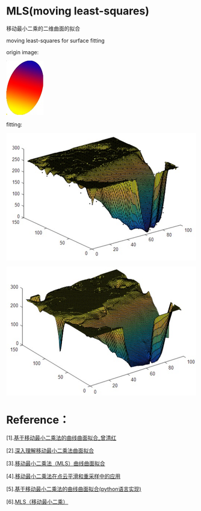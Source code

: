 # MLS(moving least-squares)

移动最小二乘的二维曲面的拟合

moving least-squares for surface fitting

origin image:

![22result](22result.jpg)

fitting:

![111]( 111.jpg )

![2222](2222.jpg)


# Reference：

[1].[基于移动最小二乘法的曲线曲面拟合_曾清红](https://wenku.baidu.com/view/fe7a74976f1aff00bed51eb1.html)

[2].[深入理解移动最小二乘法曲面拟合](https://blog.csdn.net/liumangmao1314/article/details/89421806)

[3].[移动最小二乘法（MLS）曲线曲面拟合](https://blog.csdn.net/liumangmao1314/article/details/54179526)

[4].[移动最小二乘法在点云平滑和重采样中的应用](https://www.cnblogs.com/zhouzekai/p/10468502.html)

[5].[基于移动最小二乘法的曲线曲面拟合(python语言实现)](https://blog.csdn.net/baidu_38127162/article/details/82380914)

[6].[MLS（移动最小二乘）](https://blog.csdn.net/weixin_41484240/article/details/81204113)
